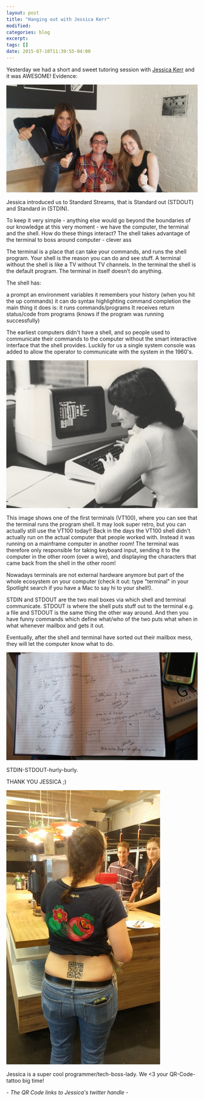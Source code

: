 ```yaml
---
layout: post
title: "Hanging out with Jessica Kerr"
modified:
categories: blog
excerpt:
tags: []
date: 2015-07-10T11:39:55-04:00
---
```


Yesterday we had a short and sweet tutoring session with [Jessica Kerr](https://twitter.com/jessitron?lang=de) and it was AWESOME! Evidence:

![Hanging out](/images/JessicaKerr.jpg)

Jessica introduced us to Standard Streams, that is Standard out (STDOUT) and Standard in (STDIN).

To keep it very simple - anything else would go beyond the boundaries of our knowledge at this very moment - we have the computer, the terminal and the shell. How do these things interact? The shell takes advantage of the terminal to boss around computer - clever ass 

The terminal is a place that can take your commands, and runs the shell program. Your shell is the reason you can do and see stuff. A terminal without the shell is like a TV without TV channels. In the terminal the shell is the default program. The terminal in itself doesn’t do anything. 

The shell has:

a prompt 
an environment
variables
it remembers your history (when you hit the up commands)
it can do syntax highlighting
command completion
the main thing it does is: it runs commands/programs
It receives return status/code from programs (knows if the program was running successfully)


The earliest computers didn't have a shell, and so people used to communicate their commands to the computer without the smart interactive interface that the shell provides. Luckily for us a single system console was added to allow the operator to communicate with the system in the 1960's.

![TV100](/images/TV100.jpg)

This image shows one of the first terminals (VT100), where you can see that the terminal runs the program shell. It may look super retro, but you can actually still use the VT100 today!! Back in the days the VT100 shell didn't actually run on the actual computer that people worked with. Instead it was running on a mainframe computer in another room! The terminal was therefore only responsible for taking keyboard input, sending it to the computer in the other room (over a wire), and displaying the characters that came back from the shell in the other room! 

Nowadays terminals are not external hardware anymore but part of the whole ecosystem on your computer (check it out: type "terminal" in your Spotlight search if you have a Mac to say hi to your shell!). 

STDIN and STDOUT are the two mail boxes via which shell and terminal communicate. STDOUT is where the shell puts stuff out to the terminal e.g. a file and STDOUT is the same thing the other way around. And then you have funny commands which define what/who of the two puts what when in what whenever mailbox and gets it out.

Eventually, after the shell and terminal have sorted out their mailbox mess, they will let the computer know what to do.

![STDINOUT](/images/STDOUTIN.jpg)

STDIN-STDOUT-hurly-burly.


THANK YOU JESSICA ;)


![Jessica](/images/Jessicas_personal_QR_code.jpg)

Jessica is a super cool programmer/tech-boss-lady. We <3 your QR-Code-tattoo big time!

*- The QR Code links to Jessica's twitter handle -*



